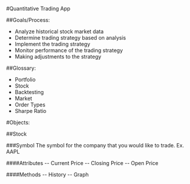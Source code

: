 #Quantitative Trading App 

##Goals/Process: 
- Analyze historical stock market data 
- Determine trading strategy based on analysis 
- Implement the trading strategy 
- Monitor performance of the trading strategy 
- Making adjustments to the strategy 


##Glossary: 
- Portfolio
- Stock
- Backtesting 
- Market 
- Order Types 
- Sharpe Ratio

#Objects: 
 
##Stock

###Symbol
The symbol for the company that you would like to trade. Ex. AAPL

####Attributes
-- Current Price
-- Closing Price 
-- Open Price

####Methods
-- History
-- Graph